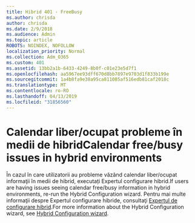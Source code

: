 ```yaml
---
title: Hibrid 401 - FreeBusy
ms.author: chrisda
author: chrisda
ms.date: 2/9/2018
ms.audience: Admin
ms.topic: article
ROBOTS: NOINDEX, NOFOLLOW
localization_priority: Normal
ms.collection: Adm_O365
ms.custom: 401
ms.assetid: 13bb2a1b-6433-4249-8b0f-c01e23e5d7f1
ms.openlocfilehash: aa5967ee93dff670d8bb7897e9703d1f833b199e
ms.sourcegitcommit: 1a4b8fa9e38a95ca811085af516edb81caf2018c
ms.translationtype: MT
ms.contentlocale: ro-RO
ms.lasthandoff: 04/13/2019
ms.locfileid: "31856560"
---
```

# <a name="calendar-freebusy-issues-in-hybrid-environments"></a><span data-ttu-id="75304-102">Calendar liber/ocupat probleme în medii de hibrid</span><span class="sxs-lookup"><span data-stu-id="75304-102">Calendar free/busy issues in hybrid environments</span></span>

<span data-ttu-id="75304-103">În cazul în care utilizatorii au probleme văzând calendar liber/ocupat informaţii în medii de hibrid, executați Expertul configurare hibrid.</span><span class="sxs-lookup"><span data-stu-id="75304-103">If users are having issues seeing calendar free/busy information in hybrid environments, re-run the Hybrid Configuration wizard.</span></span> <span data-ttu-id="75304-104">Pentru mai multe informaţii despre Expertul configurare hibride, consultaţi [Expertul de configurare hibrid](https://go.microsoft.com/fwlink/p/?linkid=528149).</span><span class="sxs-lookup"><span data-stu-id="75304-104">For more information about the Hybrid Configuration wizard, see [Hybrid Configuration wizard](https://go.microsoft.com/fwlink/p/?linkid=528149).</span></span>
